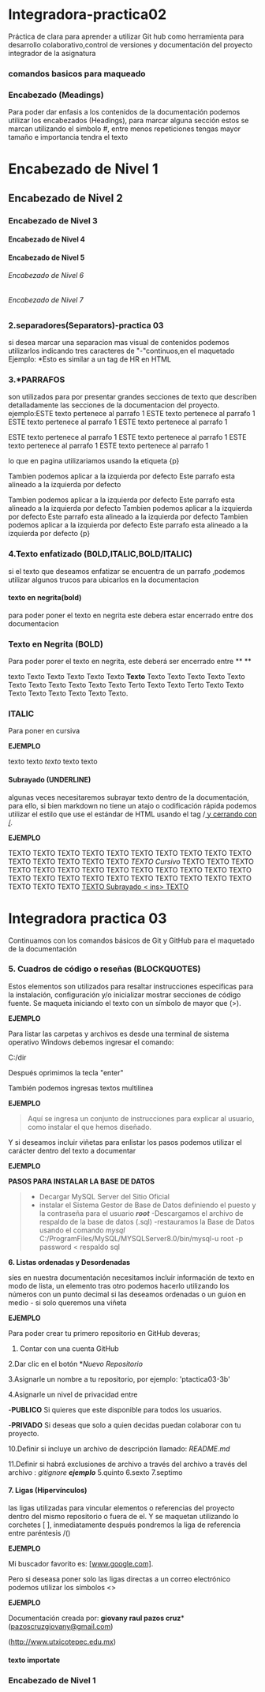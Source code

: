 # Integradora-practica02
Práctica de clara para aprender a utilizar Git hub como herramienta para desarrollo colaborativo,control de versiones y documentación del proyecto integrador de la asignatura 

### comandos basicos para maqueado
### Encabezado (Meadings)
Para poder dar enfasis a los contenidos de la documentación podemos utilizar los encabezados (Headings), para marcar alguna sección estos se marcan utilizando el simbolo #, entre menos repeticiones tengas mayor tamaño e importancia tendra el texto



# Encabezado de Nivel 1
## Encabezado de Nivel 2
### Encabezado de Nivel 3
#### Encabezado de Nivel 4
#### Encabezado de Nivel 5
###### Encabezado de Nivel 6
###### Encabezado de Nivel 7

### 2.separadores(Separators)-practica 03
si desea marcar una separacion mas visual de contenidos podemos utilizarlos indicando tres caracteres de "-"continuos,en el maquetado
Ejemplo:
*Esto es similar a un tag de HR en HTML
### 3.*PARRAFOS
son utilizados para por presentar grandes secciones de texto que describen detalladamente las secciones de la documentacion del proyecto.
ejemplo:ESTE texto pertenece al parrafo 1   ESTE texto pertenece al parrafo 1   ESTE texto pertenece al parrafo 1 ESTE texto pertenece al parrafo 1 


ESTE texto pertenece al parrafo 1  ESTE texto pertenece al parrafo 1  ESTE texto pertenece al parrafo 1  ESTE texto pertenece al parrafo 1 

lo que en pagina utilizariamos usando la etiqueta {p}
   
Tambien podemos aplicar a la izquierda por defecto Este parrafo esta alineado a la izquierda por defecto

Tambien podemos aplicar a la izquierda por defecto Este parrafo esta alineado a la izquierda por defecto
Tambien podemos aplicar a la izquierda por defecto Este parrafo esta alineado a la izquierda por defecto
Tambien podemos aplicar a la izquierda por defecto Este parrafo esta alineado a la izquierda por defecto
{p}
### 4.Texto enfatizado (B0LD,ITALIC,BOLD/ITALIC)
si el texto que deseamos enfatizar se encuentra de un parrafo ,podemos utilizar algunos trucos para ubicarlos en la documentacion
#### texto en negrita(bold)
para poder poner el texto en negrita este debera estar encerrado entre dos 
documentacion

### Texto en Negrita (BOLD)
Para poder porer el texto en negrita, este deberá ser encerrado entre ** **

texto Texto Texto Texto Texto Texto **Texto** Texto Texto Texto Texto Texto Texto Texto Texto Texto Texto Texto Terto Texto Texto Terto Texto Texto Texto Texto Texto Texto Texto Texto.

### ITALIC

Para poner en cursiva 

**EJEMPLO**


texto texto *texto* texto texto 

#### Subrayado (UNDERLINE)
algunas veces necesitaremos subrayar texto dentro de la documentación, para ello, si bien markdown no tiene un atajo o codificación rápida podemos utilizar el estilo que use el estándar de HTML usando el tag /<ins> y cerrando con /</ins>.

**EJEMPLO**

TEXTO TEXTO TEXTO TEXTO TEXTO TEXTO TEXTO TEXTO TEXTO TEXTO TEXTO 
TEXTO TEXTO TEXTO TEXTO *TEXTO Cursivo* TEXTO TEXTO TEXTO TEXTO TEXTO TEXTO 
TEXTO TEXTO TEXTO TEXTO TEXTO TEXTO TEXTO TEXTO TEXTO TEXTO TEXTO 
TEXTO TEXTO TEXTO TEXTO TEXTO TEXTO TEXTO TEXTO TEXTO <ins> TEXTO Subrayado < ins> TEXTO 

# Integradora practica 03

Continuamos con los comandos básicos de Git y GitHub para el maquetado de la documentación 

### 5. Cuadros de código o reseñas (BLOCKQUOTES)

Estos elementos son utilizados para resaltar instrucciones especificas para la instalación, configuración y/o inicializar mostrar secciones de código fuente. Se maqueta iniciando el texto con un símbolo de mayor que (>). 

**EJEMPLO**

Para listar las carpetas y archivos es desde una terminal de sistema operativo Windows debemos ingresar el comando:

C:/dir

Después oprimimos la tecla "enter"

También podemos ingresas textos multilínea 

**EJEMPLO**

>Aquí se ingresa un conjunto de instrucciones 
>para explicar al usuario, como instalar el
>que hemos diseñado.

Y si deseamos incluir viñetas para enlistar los pasos  podemos utilizar el carácter dentro del texto a documentar

 **EJEMPLO**

**PASOS PARA INSTALAR LA BASE DE DATOS**

>- Decargar MySQL Server del Sitio Oficial 
>- instalar el Sistema Gestor de Base de Datos definiendo el puesto y la contraseña para el usuario ***root***
>-Descargamos el archivo de respaldo de la base de datos (.sql)
>-restauramos la Base de Datos usando el comando *mysql*
C:/ProgramFiles/MySQL/MYSQLServer8.0/bin/mysql-u root -p
password < respaldo sql

**6. Listas ordenadas y Desordenadas**

síes en nuestra documentación necesitamos incluir información de texto en modo de lista, un elemento tras otro podemos hacerlo utilizando los números con un punto decimal si las deseamos ordenadas o un guion en medio - si solo queremos una viñeta 


**EJEMPLO**

  Para poder crear tu primero repositorio en GitHub deveras;
  
1. Contar con una cuenta GitHub
   
2.Dar clic en el botón **Nuevo Repositorio*

3.Asignarle un nombre a tu repositorio, por ejemplo: 'ptactica03-3b'

4.Asignarle un nivel de privacidad entre 

-**PUBLICO** Si quieres que este disponible para todos los usuarios.

-**PRIVADO** Si deseas que solo a quien decidas puedan colaborar con tu proyecto.

10.Definir si incluye un archivo de descripción llamado: *README.md*

11.Definir si habrá exclusiones de archivo a través del archivo a través del archivo : *gitignore*
***ejemplo***
5.quinto
6.sexto
7.septimo



#### 7. Ligas (Hipervínculos)

las ligas utilizadas para vincular elementos o referencias del proyecto dentro del mismo repositorio o fuera de el. Y se maquetan utilizando lo corchetes \[ \], inmediatamente después pondremos la liga de referencia entre paréntesis /()

**EJEMPLO**

Mi buscador favorito es: [www.google.com].

Pero si deseasa poner solo las ligas directas a un correo electrónico podemos utilizar los símbolos \<\>

**EJEMPLO**

Documentación creada por: **giovany raul pazos cruz*** (<pazoscruzgiovany@gmail.com>)

(<http://www.utxicotepec.edu.mx>)


#### texto importate ###
### Encabezado de Nivel 1
